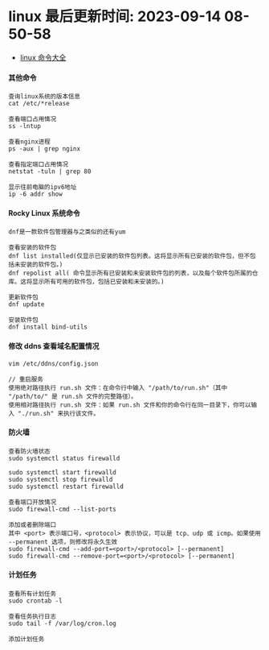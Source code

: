 <!--
 * @Description: linux系统使用规范
 * @Author: panrui
 * @Date: 2023-05-13 11:32:31
 * @LastEditTime: 2023-09-14 09:24:50
 * @LastEditors: panrui
 * 不忘初心,不负梦想
-->

# linux 最后更新时间: 2023-09-14 08-50-58

- [linux 命令大全](https://www.linuxcool.com/)

#### 其他命令

```
查询linux系统的版本信息
cat /etc/*release

查看端口占用情况
ss -lntup

查看nginx进程
ps -aux | grep nginx

查看指定端口占用情况
netstat -tuln | grep 80

显示往前电脑的ipv6地址
ip -6 addr show
```

#### Rocky Linux 系统命令

```
dnf是一款软件包管理器与之类似的还有yum

查看安装的软件包
dnf list installed(仅显示已安装的软件包列表。这将显示所有已安装的软件包，但不包括未安装的软件包。)
dnf repolist all( 命令显示所有已安装和未安装软件包的列表，以及每个软件包所属的仓库。这将显示所有可用的软件包，包括已安装和未安装的。)

更新软件包
dnf update

安装软件包
dnf install bind-utils
```

#### 修改 ddns 查看域名配置情况

```
vim /etc/ddns/config.json

// 重启服务
使用绝对路径执行 run.sh 文件：在命令行中输入 "/path/to/run.sh"（其中 "/path/to/" 是 run.sh 文件的完整路径）。
使用相对路径执行 run.sh 文件：如果 run.sh 文件和你的命令行在同一目录下，你可以输入 "./run.sh" 来执行该文件。
```

#### 防火墙

```
查看防火墙状态
sudo systemctl status firewalld

sudo systemctl start firewalld
sudo systemctl stop firewalld
sudo systemctl restart firewalld

查看端口开放情况
sudo firewall-cmd --list-ports

添加或者删除端口
其中 <port> 表示端口号，<protocol> 表示协议，可以是 tcp、udp 或 icmp。如果使用 --permanent 选项，则修改将永久生效
sudo firewall-cmd --add-port=<port>/<protocol> [--permanent]
sudo firewall-cmd --remove-port=<port>/<protocol> [--permanent]

```

#### 计划任务

```
查看所有计划任务
sudo crontab -l

查看任务执行日志
sudo tail -f /var/log/cron.log

添加计划任务
```
